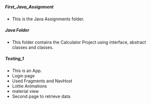 ##### First_Java_Assignment

- This is the Java Assignments folder.

##### Java Folder

- This folder contains the Calculator Project using interface, abstract classes and classes.

##### Testing_1

- This is an App.
- Login page
- Used Fragments and NavHost
- Lottie Animations
- material view
- Second page to retrieve data

